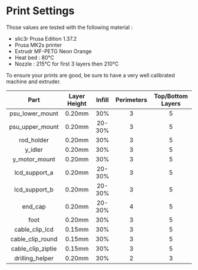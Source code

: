 # Print Settings

Those values are tested with the following material : 
* slic3r Prusa Edition 1.37.2
* Prusa MK2s printer
* Extrudr MF-PETG Neon Orange
* Heat bed : 80°C
* Nozzle : 215°C for first 3 layers then 210°C

To ensure your prints are good, be sure to have a very well calibrated machine and extruder.

| Part | Layer Height | Infill | Perimeters | Top/Bottom Layers |
|:----:|:----:|:----:|:----:|:----:|
| psu_lower_mount | 0.20mm | 30% | 3 | 5 |
| psu_upper_mount | 0.20mm | 20-30% | 3 | 5 |
| rod_holder | 0.20mm | 30% | 3 | 5 |
| y_idler | 0.20mm | 30% | 3 | 5 |
| y_motor_mount | 0.20mm | 30% | 3 | 5 |
| lcd_support_a | 0.20mm | 20-30% | 3 | 5 |
| lcd_support_b | 0.20mm | 20-30% | 3 | 5 |
| end_cap | 0.20mm | 20-30% | 4 | 5 |
| foot | 0.20mm | 30% | 3 | 5 |
| cable_clip_lcd | 0.15mm | 30% | 3 | 5 |
| cable_clip_round | 0.15mm | 30% | 3 | 5 |
| cable_clip_ziptie | 0.15mm | 30% | 3 | 5 |
| drilling_helper | 0.20mm | 30% | 2 | 3 |
